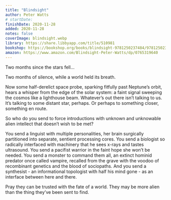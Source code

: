 ```yaml
---
title: "Blindsight"
author: Peter Watts
# startDate:
finishDate: 2020-11-28
added: 2020-11-28
notes: false
coverImage: blindsight.webp
library: https://share.libbyapp.com/title/510981
bookshop: https://bookshop.org/books/blindsight-9781250237484/9781250237484
amazon: https://www.amazon.com/Blindsight-Peter-Watts/dp/0765319640
---
```


Two months since the stars fell…

Two months of silence, while a world held its breath.

Now some half-derelict space probe, sparking fitfully past Neptune’s orbit, hears a whisper from the edge of the solar system: a faint signal sweeping the cosmos like a lighthouse beam. Whatever’s out there isn’t talking to us. It’s talking to some distant star, perhaps. Or perhaps to something closer, something en route.

So who do you send to force introductions with unknown and unknowable alien intellect that doesn’t wish to be met?

You send a linguist with multiple personalities, her brain surgically partitioned into separate, sentient processing cores. You send a biologist so radically interfaced with machinery that he sees x-rays and tastes ultrasound. You send a pacifist warrior in the faint hope she won’t be needed. You send a monster to command them all, an extinct hominid predator once called vampire, recalled from the grave with the voodoo of recombinant genetics and the blood of sociopaths. And you send a synthesist - an informational topologist with half his mind gone - as an interface between here and there.

Pray they can be trusted with the fate of a world. They may be more alien than the thing they’ve been sent to find.  
